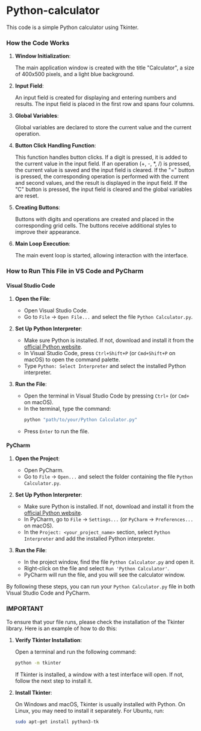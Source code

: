 # Python-calculator
This code is a simple Python calculator using Tkinter.
### How the Code Works

1. **Window Initialization**:

   The main application window is created with the title "Calculator", a size of 400x500 pixels, and a light blue background.

2. **Input Field**:

   An input field is created for displaying and entering numbers and results. The input field is placed in the first row and spans four columns.

3. **Global Variables**:

   Global variables are declared to store the current value and the current operation.

4. **Button Click Handling Function**:

   This function handles button clicks. If a digit is pressed, it is added to the current value in the input field. If an operation (+, -, *, /) is pressed, the current value is saved and the input field is cleared. If the "=" button is pressed, the corresponding operation is performed with the current and second values, and the result is displayed in the input field. If the "C" button is pressed, the input field is cleared and the global variables are reset.

5. **Creating Buttons**:

   Buttons with digits and operations are created and placed in the corresponding grid cells. The buttons receive additional styles to improve their appearance.

6. **Main Loop Execution**:

   The main event loop is started, allowing interaction with the interface.

### How to Run This File in VS Code and PyCharm

#### Visual Studio Code

1. **Open the File**:
   - Open Visual Studio Code.
   - Go to `File` -> `Open File...` and select the file `Python Calculator.py`.

2. **Set Up Python Interpreter**:
   - Make sure Python is installed. If not, download and install it from the [official Python website](https://www.python.org/).
   - In Visual Studio Code, press `Ctrl+Shift+P` (or `Cmd+Shift+P` on macOS) to open the command palette.
   - Type `Python: Select Interpreter` and select the installed Python interpreter.

3. **Run the File**:
   - Open the terminal in Visual Studio Code by pressing `Ctrl+` (or `Cmd+` on macOS).
   - In the terminal, type the command:
     ```sh
     python "path/to/your/Python Calculator.py"
     ```
   - Press `Enter` to run the file.

#### PyCharm

1. **Open the Project**:
   - Open PyCharm.
   - Go to `File` -> `Open...` and select the folder containing the file `Python Calculator.py`.

2. **Set Up Python Interpreter**:
   - Make sure Python is installed. If not, download and install it from the [official Python website](https://www.python.org/).
   - In PyCharm, go to `File` -> `Settings...` (or `PyCharm` -> `Preferences...` on macOS).
   - In the `Project: <your_project_name>` section, select `Python Interpreter` and add the installed Python interpreter.

3. **Run the File**:
   - In the project window, find the file `Python Calculator.py` and open it.
   - Right-click on the file and select `Run 'Python Calculator'`.
   - PyCharm will run the file, and you will see the calculator window.

By following these steps, you can run your `Python Calculator.py` file in both Visual Studio Code and PyCharm.

### IMPORTANT

To ensure that your file runs, please check the installation of the Tkinter library. Here is an example of how to do this:

1. **Verify Tkinter Installation**:

   Open a terminal and run the following command:
   ```sh
   python -m tkinter
   ```
   If Tkinter is installed, a window with a test interface will open. If not, follow the next step to install it.

2. **Install Tkinter**:

   On Windows and macOS, Tkinter is usually installed with Python. On Linux, you may need to install it separately. For Ubuntu, run:
   ```sh
   sudo apt-get install python3-tk
   ```
